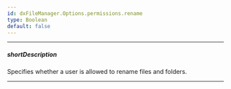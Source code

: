 ```yaml
---
id: dxFileManager.Options.permissions.rename
type: Boolean
default: false
---
```

---
##### shortDescription
Specifies whether a user is allowed to rename files and folders.

---
